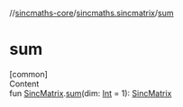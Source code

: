 //[sincmaths-core](../../index.md)/[sincmaths.sincmatrix](index.md)/[sum](sum.md)



# sum  
[common]  
Content  
fun [SincMatrix](../sincmaths/-sinc-matrix/index.md).[sum](sum.md)(dim: [Int](https://kotlinlang.org/api/latest/jvm/stdlib/kotlin/-int/index.html) = 1): [SincMatrix](../sincmaths/-sinc-matrix/index.md)  



